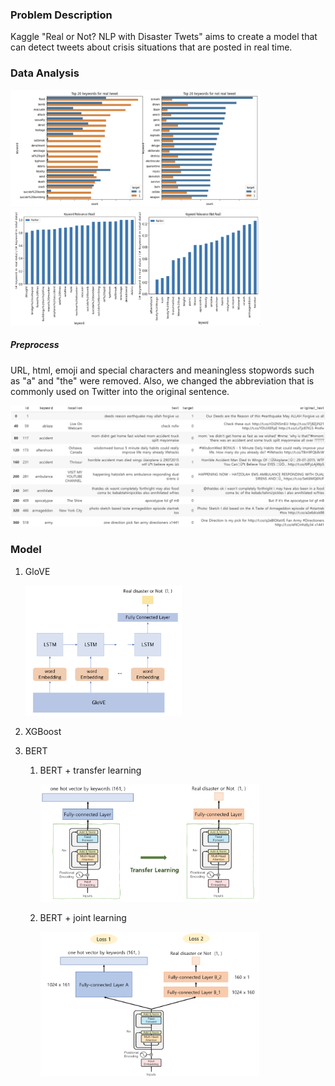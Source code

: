### Problem Description

Kaggle "Real or Not? NLP with Disaster Twets" aims to create a model that can detect tweets about crisis situations that are posted in real time.

### Data Analysis

<img src="./img/data_analysis_1.png" width="400" >

<img src="./img/data_analysis_2.png" width="400" >

##### Preprocess

URL, html, emoji and special characters and meaningless stopwords such as "a" and "the" were removed. Also, we changed the abbreviation that is commonly used on Twitter into the original sentence.

<img src="./img/preprocessed_data.png" width="600" >

### Model
1. GloVE

   <img src="./img/GloVe_model.png" width="250" >

2. XGBoost

3. BERT
    1. BERT + transfer learning
    
       <img src="./img/transfer_learning_outline.png" width="350" >
       
    2. BERT + joint learning
           
       <img src="./img/joint_learning_outline.png" width="350" >
